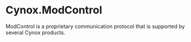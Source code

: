 # Cynox.ModControl
ModControl is a proprietary communication protocol that is supported by several Cynox products.
